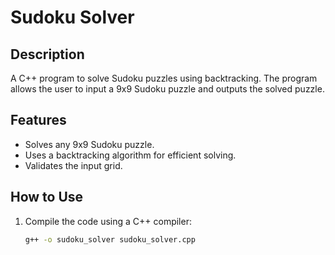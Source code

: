# Sudoku Solver

## Description
A C++ program to solve Sudoku puzzles using backtracking. The program allows the user to input a 9x9 Sudoku puzzle and outputs the solved puzzle.

## Features
- Solves any 9x9 Sudoku puzzle.
- Uses a backtracking algorithm for efficient solving.
- Validates the input grid.

## How to Use
1. Compile the code using a C++ compiler:
   ```bash
   g++ -o sudoku_solver sudoku_solver.cpp
